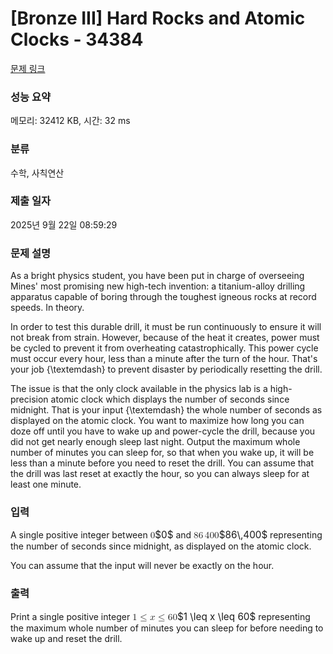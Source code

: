 # [Bronze III] Hard Rocks and Atomic Clocks - 34384 

[문제 링크](https://www.acmicpc.net/problem/34384) 

### 성능 요약

메모리: 32412 KB, 시간: 32 ms

### 분류

수학, 사칙연산

### 제출 일자

2025년 9월 22일 08:59:29

### 문제 설명

<p>As a bright physics student, you have been put in charge of overseeing Mines' most promising new high-tech invention: a titanium-alloy drilling apparatus capable of boring through the toughest igneous rocks at record speeds. In theory.</p>

<p>In order to test this durable drill, it must be run continuously to ensure it will not break from strain. However, because of the heat it creates, power must be cycled to prevent it from overheating catastrophically. This power cycle must occur every hour, less than a minute after the turn of the hour. That's your job {\textemdash} to prevent disaster by periodically resetting the drill.</p>

<p>The issue is that the only clock available in the physics lab is a high-precision atomic clock which displays the number of seconds since midnight. That is your input {\textemdash} the whole number of seconds as displayed on the atomic clock. You want to maximize how long you can doze off until you have to wake up and power-cycle the drill, because you did not get nearly enough sleep last night. Output the maximum whole number of minutes you can sleep for, so that when you wake up, it will be less than a minute before you need to reset the drill. You can assume that the drill was last reset at exactly the hour, so you can always sleep for at least one minute.</p>

### 입력 

 <p>A single positive integer between <mjx-container class="MathJax" jax="CHTML" style="font-size: 109%; position: relative;"><mjx-math class="MJX-TEX" aria-hidden="true"><mjx-mn class="mjx-n"><mjx-c class="mjx-c30"></mjx-c></mjx-mn></mjx-math><mjx-assistive-mml unselectable="on" display="inline"><math xmlns="http://www.w3.org/1998/Math/MathML"><mn>0</mn></math></mjx-assistive-mml><span aria-hidden="true" class="no-mathjax mjx-copytext">$0$</span></mjx-container> and <mjx-container class="MathJax" jax="CHTML" style="font-size: 109%; position: relative;"><mjx-math class="MJX-TEX" aria-hidden="true"><mjx-mn class="mjx-n"><mjx-c class="mjx-c38"></mjx-c><mjx-c class="mjx-c36"></mjx-c></mjx-mn><mjx-mstyle><mjx-mspace style="width: 0.167em;"></mjx-mspace></mjx-mstyle><mjx-mn class="mjx-n"><mjx-c class="mjx-c34"></mjx-c><mjx-c class="mjx-c30"></mjx-c><mjx-c class="mjx-c30"></mjx-c></mjx-mn></mjx-math><mjx-assistive-mml unselectable="on" display="inline"><math xmlns="http://www.w3.org/1998/Math/MathML"><mn>86</mn><mstyle scriptlevel="0"><mspace width="0.167em"></mspace></mstyle><mn>400</mn></math></mjx-assistive-mml><span aria-hidden="true" class="no-mathjax mjx-copytext">$86\,400$</span></mjx-container> representing the number of seconds since midnight, as displayed on the atomic clock.</p>

<p>You can assume that the input will never be exactly on the hour.</p>

### 출력 

 <p>Print a single positive integer <mjx-container class="MathJax" jax="CHTML" style="font-size: 109%; position: relative;"><mjx-math class="MJX-TEX" aria-hidden="true"><mjx-mn class="mjx-n"><mjx-c class="mjx-c31"></mjx-c></mjx-mn><mjx-mo class="mjx-n" space="4"><mjx-c class="mjx-c2264"></mjx-c></mjx-mo><mjx-mi class="mjx-i" space="4"><mjx-c class="mjx-c1D465 TEX-I"></mjx-c></mjx-mi><mjx-mo class="mjx-n" space="4"><mjx-c class="mjx-c2264"></mjx-c></mjx-mo><mjx-mn class="mjx-n" space="4"><mjx-c class="mjx-c36"></mjx-c><mjx-c class="mjx-c30"></mjx-c></mjx-mn></mjx-math><mjx-assistive-mml unselectable="on" display="inline"><math xmlns="http://www.w3.org/1998/Math/MathML"><mn>1</mn><mo>≤</mo><mi>x</mi><mo>≤</mo><mn>60</mn></math></mjx-assistive-mml><span aria-hidden="true" class="no-mathjax mjx-copytext">$1 \leq x \leq 60$</span></mjx-container> representing the maximum whole number of minutes you can sleep for before needing to wake up and reset the drill.</p>

